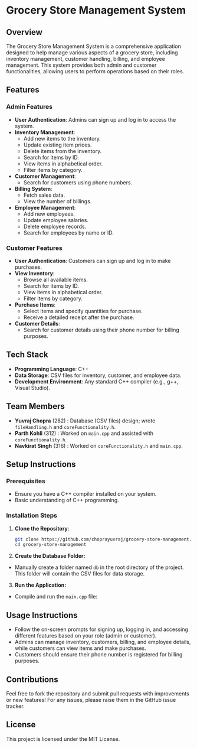 # Grocery Store Management System

## Overview
The Grocery Store Management System is a comprehensive application designed to help manage various aspects of a grocery store, including inventory management, customer handling, billing, and employee management. This system provides both admin and customer functionalities, allowing users to perform operations based on their roles.

## Features

### Admin Features
- **User Authentication**: Admins can sign up and log in to access the system.
- **Inventory Management**: 
  - Add new items to the inventory.
  - Update existing item prices.
  - Delete items from the inventory.
  - Search for items by ID.
  - View items in alphabetical order.
  - Filter items by category.
- **Customer Management**: 
  - Search for customers using phone numbers.
- **Billing System**: 
  - Fetch sales data.
  - View the number of billings.
- **Employee Management**: 
  - Add new employees.
  - Update employee salaries.
  - Delete employee records.
  - Search for employees by name or ID.

### Customer Features
- **User Authentication**: Customers can sign up and log in to make purchases.
- **View Inventory**: 
  - Browse all available items.
  - Search for items by ID.
  - View items in alphabetical order.
  - Filter items by category.
- **Purchase Items**: 
  - Select items and specify quantities for purchase.
  - Receive a detailed receipt after the purchase.
- **Customer Details**: 
  - Search for customer details using their phone number for billing purposes.

## Tech Stack
- **Programming Language**: C++
- **Data Storage**: CSV files for inventory, customer, and employee data.
- **Development Environment**: Any standard C++ compiler (e.g., g++, Visual Studio).

## Team Members
- **Yuvraj Chopra** (282) : Database (CSV files) design; wrote `fileHandling.h` and `coreFunctionality.h`.
- **Parth Kohli** (312) : Worked on `main.cpp` and assisted with `coreFunctionality.h`.
- **Navkirat Singh** (316) : Worked on `coreFunctionality.h` and `main.cpp`.

## Setup Instructions

### Prerequisites
- Ensure you have a C++ compiler installed on your system.
- Basic understanding of C++ programming.

### Installation Steps
1. **Clone the Repository**:
   ```bash
   git clone https://github.com/choprayuvraj/grocery-store-management.git
   cd grocery-store-management
   ```
2. **Create the Database Folder:**
- Manually create a folder named `db` in the root directory of the project. This folder will contain the CSV files for data storage.
3. **Run the Application:**
- Compile and run the `main.cpp` file:

## Usage Instructions
- Follow the on-screen prompts for signing up, logging in, and accessing different features based on your role (admin or customer).
- Admins can manage inventory, customers, billing, and employee details, while customers can view items and make purchases.
- Customers should ensure their phone number is registered for billing purposes.

## Contributions
Feel free to fork the repository and submit pull requests with improvements or new features! For any issues, please raise them in the GitHub issue tracker.

## License
This project is licensed under the MIT License.
